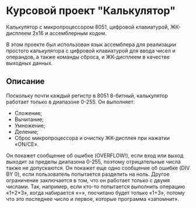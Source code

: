 # Курсовой проект "Калькулятор"
Калькулятор с микропроцессором 8051, цифровой клавиатурой, ЖК-дисплеем 2x16 и ассемблерным кодом.

В этом проекте был использован язык ассемблера для реализации простого калькулятора с цифровой клавиатурой для ввода чисел и операндов, а также команды сброса, и ЖК-дисплеем в качестве выходных данных.

## Описание

Поскольку почти каждый регистр в 8051 8-битный, калькулятор работает только в диапазоне 0-255. Он выполняет:

- Сложение;
- Вычитание;
- Умножение;
- Деление;
- Сброс микропроцессора и очистку ЖК-дисплея при нажатии «ON/CE».

Он покажет сообщение об ошибке (OVERFLOW!), если вход или выход выходит за пределы диапазона 0-255, поэтому отрицательные числа также не допускаются.
Он покажет еще одно сообщение об ошибке (DIV BY 0), если пользователь попытается разделить на ноль.
Другое ограничение заключается в том, что он работает только с двумя числами. Так, например, если кто-то попытается выполнить операцию «1+2+3», когда набирается «=», посчитано будет только «1+3», потому что это последнее число и первое, которые программа «запомнит».
